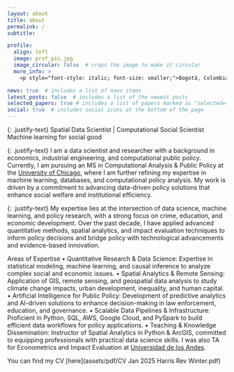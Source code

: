 ```yaml
---
layout: about
title: about
permalink: /
subtitle: 

profile:
  align: left
  image: prof_pic.jpg
  image_circular: false  # crops the image to make it circular
  more_info: >
    <p style="font-style: italic; font-size: smaller;">Bogotá, Colombia</p>

news: true  # includes a list of news items
latest_posts: false  # includes a list of the newest posts
selected_papers: true # includes a list of papers marked as "selected={true}"
social: true  # includes social icons at the bottom of the page
---
```

{: .justify-text}
Spatial Data Scientist | Computational Social Scientist
Machine learning for social good

{: .justify-text}
I am a data scientist and researcher with a background in economics, industrial engineering, and computational public policy. Currently, I am pursuing an MS in Computational Analysis & Public Policy at the [University of Chicago](https://capp.uchicago.edu/), where I am further refining my expertise in machine learning, databases, and computational policy analysis. My work is driven by a commitment to advancing data-driven policy solutions that enhance social welfare and institutional efficiency.

{: .justify-text}
My expertise lies at the intersection of data science, machine learning, and policy research, with a strong focus on crime, education, and economic development. Over the past decade, I have applied advanced quantitative methods, spatial analytics, and impact evaluation techniques to inform policy decisions and bridge policy with technological advancements and evidence-based innovation.

Areas of Expertise
	•	Quantitative Research & Data Science: Expertise in statistical modeling, machine learning, and causal inference to analyze complex social and economic issues.
	•	Spatial Analytics & Remote Sensing: Application of GIS, remote sensing, and geospatial data analysis to study climate change impacts, urban development, inequality, and human capital.
	•	Artificial Intelligence for Public Policy: Development of predictive analytics and AI-driven solutions to enhance decision-making in law enforcement, education, and governance.
	•	Scalable Data Pipelines & Infrastructure: Proficient in Python, SQL, AWS, Google Cloud, and PySpark to build efficient data workflows for policy applications.
	•	Teaching & Knowledge Dissemination: Instructor of Spatial Analytics in Python & ArcGIS, committed to equipping professionals with practical data science skills. I was also TA for Econometrics and Impact Evaluation at [Universidad de los Andes](https://economia.uniandes.edu.co/).

 You can find my CV [here](assets/pdf/CV Jan 2025 Harris Rev Winter.pdf)
